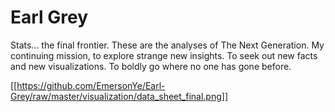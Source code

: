 # Earl Grey
Stats... the final frontier. These are the analyses of The Next Generation. My continuing mission, to explore strange new insights. To seek out new facts and new visualizations. To boldly go where no one has gone before.

[[https://github.com/EmersonYe/Earl-Grey/raw/master/visualization/data_sheet_final.png]]
